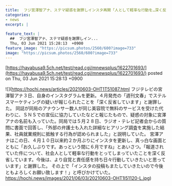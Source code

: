 ```yaml
---
title:  フジ宮澤智アナ、ステマ疑惑を謝罪しインスタ再開「人として軽率な行動を…深く反省しています」  
categories:
- news
excerpt: |
  
feature_text: |
  ##  フジ宮澤智アナ、ステマ疑惑を謝罪しイン...
  Thu, 03 Jun 2021 15:28:13  +0900
feature_image: "https://picsum.photos/2560/600?image=733"
image: "https://picsum.photos/2560/600?image=733"
---
```


[https://hayabusa9.5ch.net/test/read.cgi/mnewsplus/1622701693/](https://hayabusa9.5ch.net/test/read.cgi/mnewsplus/1622701693/)
posted on Thu, 03 Jun 2021 15:28:13  +0900

<!--more-->

![](https://hochi.news/articles/20210603-OHT1T51087.html フジテレビの宮澤智アナ３日、自身のインスタグラムを更新。４月発売の「週刊文春」でステルスマーケティングの疑いが報じられたことを「深く反省しています」と謝罪した。 同誌が同局のアナウンサー数人が同じ美容院で無料のサービスを受けた代わりに、ＳＮＳでの宣伝に協力していたなどと報じたもので、疑惑の対象に宮澤アナの名前も入っていた。同局では５月２８日、ラジオ・テレビ記者会からの質問に書面で回答し、「外部の弁護士も入れた詳細なヒアリング調査を実施した結果、社員就業規則に抵触する行為が認められました」と説明していた。 宮澤アナはこの日、４月１０日以来約２か月ぶりにインスタを更新し、真っ白な画面とともに「お久しぶりです。あっという間に６月ですね」とあいさつ。「報道されていた件について、社会人として軽率な行動をとってしまっていたことを深く反省しています。今後は、より自覚と責任感を持ち日々行動していきたいと思っています」と謝罪した。 その上で「インスタの投稿もまたしていきたいので今後ともよろしくお願い致します！」と呼びかけていた。 https://hochi.news/images/2021/06/03/20210603-OHT1I51120-L.jpg)
